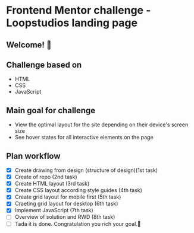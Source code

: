 # Frontend Mentor challenge - Loopstudios landing page

## Welcome! 👋

## Challenge based on

- HTML
- CSS
- JavaScript

## Main goal for challenge

- View the optimal layout for the site depending on their device's screen size
- See hover states for all interactive elements on the page

## Plan workflow

- [x] Create drawing from design (structure of design)(1st task)
- [x] Create of repo (2nd task)
- [x] Create HTML layout (3rd task)
- [x] Create CSS layout according style guides (4th task)
- [x] Create grid layout for mobile first (5th task)
- [x] Craeting grid layout for desktop (6th task)
- [x] Implement JavaScript (7th task)
- [ ] Overview of solution and RWD (8th task)
- [ ] Tada it is done. Congratulation you rich your goal.🎉
